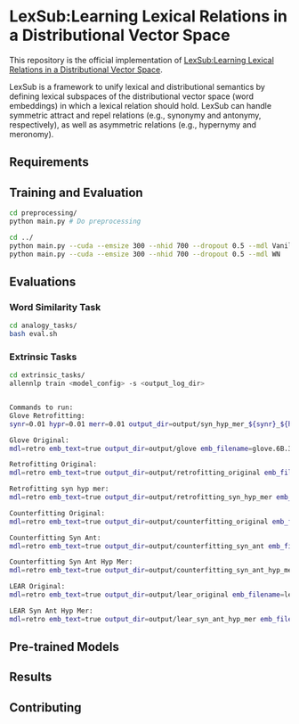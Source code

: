 # LexSub:Learning Lexical Relations in a Distributional Vector Space

This repository is the official implementation of [LexSub:Learning Lexical Relations in a Distributional Vector Space](https://www.mitpressjournals.org/doi/full/10.1162/tacl_a_00316).


LexSub is a framework to unify lexical and distributional semantics by defining lexical subspaces of the distributional vector space (word embeddings) in which a lexical relation should hold. LexSub can handle symmetric attract and repel relations (e.g., synonymy and antonymy, respectively), as well as asymmetric relations (e.g., hypernymy and meronomy).


## Requirements

## Training and Evaluation


```bash
cd preprocessing/
python main.py # Do preprocessing

cd ../
python main.py --cuda --emsize 300 --nhid 700 --dropout 0.5 --mdl Vanilla        #  Train Vanilla LM
python main.py --cuda --emsize 300 --nhid 700 --dropout 0.5 --mdl WN        #  Train Augmented LM
```

## Evaluations
### Word Similarity Task
```bash
cd analogy_tasks/
bash eval.sh
```

### Extrinsic Tasks

```bash
cd extrinsic_tasks/
allennlp train <model_config> -s <output_log_dir>


Commands to run:
Glove Retrofitting: 
synr=0.01 hypr=0.01 merr=0.01 output_dir=output/syn_hyp_mer_${synr}_${hypr}_${merr} syn=true hyp=true mer=true syn_ratio=${synr} hyp_ratio=${hypr} mer_ratio=${merr} data=glove mdl=retro ./scripts/run_once.sh 

Glove Original:
mdl=retro emb_text=true output_dir=output/glove emb_filename=glove.6B.300d step=2 ./scripts/run_once.sh

Retrofitting Original:
mdl=retro emb_text=true output_dir=output/retrofitting_original emb_filename=retrofitting_wordnet+_glove.6B.300d step=2 ./scripts/run_once.sh

Retrofitting syn hyp mer:
mdl=retro emb_text=true output_dir=output/retrofitting_syn_hyp_mer emb_filename=retrofitting_syn_hyp_mer_glove.6B.300d step=2 ./scripts/run_once.sh

Counterfitting Original:
mdl=retro emb_text=true output_dir=output/counterfitting_original emb_filename=counterfitting_original_glove.6B.300d step=2 ./scripts/run_once.sh

Counterfitting Syn Ant:
mdl=retro emb_text=true output_dir=output/counterfitting_syn_ant emb_filename=counterfitting_syn_ant_glove.6B.300d step=2 ./scripts/run_once.sh

Counterfitting Syn Ant Hyp Mer:
mdl=retro emb_text=true output_dir=output/counterfitting_syn_ant_hyp_mer emb_filename=counterfitting_syn_ant_hyp_mer_glove.6B.300d step=2 ./scripts/run_once.sh

LEAR Original:
mdl=retro emb_text=true output_dir=output/lear_original emb_filename=lear_original_glove.6B.300d step=2 ./scripts/run_once.sh

LEAR Syn Ant Hyp Mer:
mdl=retro emb_text=true output_dir=output/lear_syn_ant_hyp_mer emb_filename=lear_syn_ant_hyp_mer_glove.6B.300d step=2 ./scripts/run_once.sh

```

## Pre-trained Models

## Results

## Contributing
